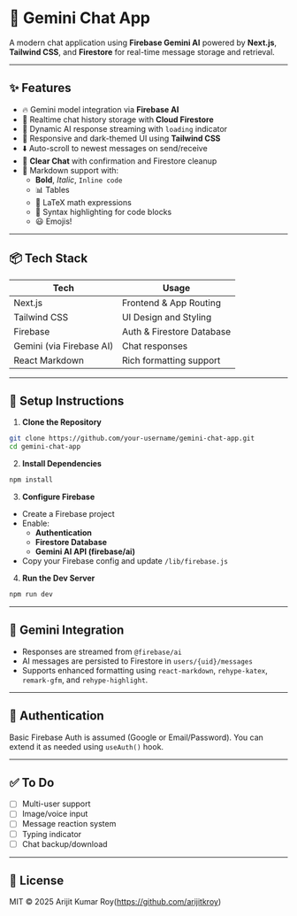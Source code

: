 
# 💬 Gemini Chat App

A modern chat application using **Firebase Gemini AI** powered by **Next.js**, **Tailwind CSS**, and **Firestore** for real-time message storage and retrieval.

---

## ✨ Features

- 🔥 Gemini model integration via **Firebase AI**
- 💾 Realtime chat history storage with **Cloud Firestore**
- 🧠 Dynamic AI response streaming with `loading` indicator
- 🎨 Responsive and dark-themed UI using **Tailwind CSS**
- ⬇️ Auto-scroll to newest messages on send/receive
- 🧹 **Clear Chat** with confirmation and Firestore cleanup
- 🧾 Markdown support with:
  - **Bold**, *Italic*, `Inline code`
  - 📊 Tables
  - 📐 LaTeX math expressions
  - 🎨 Syntax highlighting for code blocks
  - 😃 Emojis!

---

## 📦 Tech Stack

| Tech           | Usage                     |
|----------------|---------------------------|
| Next.js        | Frontend & App Routing    |
| Tailwind CSS   | UI Design and Styling     |
| Firebase       | Auth & Firestore Database |
| Gemini (via Firebase AI) | Chat responses     |
| React Markdown | Rich formatting support   |

---

## 🔧 Setup Instructions

1. **Clone the Repository**

```bash
git clone https://github.com/your-username/gemini-chat-app.git
cd gemini-chat-app
```

2. **Install Dependencies**

```bash
npm install
```

3. **Configure Firebase**

- Create a Firebase project
- Enable:
  - **Authentication**
  - **Firestore Database**
  - **Gemini AI API (firebase/ai)**
- Copy your Firebase config and update `/lib/firebase.js`

4. **Run the Dev Server**

```bash
npm run dev
```

---

## 🧠 Gemini Integration

- Responses are streamed from `@firebase/ai`
- AI messages are persisted to Firestore in `users/{uid}/messages`
- Supports enhanced formatting using `react-markdown`, `rehype-katex`, `remark-gfm`, and `rehype-highlight`.

---

## 🔐 Authentication

Basic Firebase Auth is assumed (Google or Email/Password).
You can extend it as needed using `useAuth()` hook.

---

## ✅ To Do

- [ ] Multi-user support
- [ ] Image/voice input
- [ ] Message reaction system
- [ ] Typing indicator
- [ ] Chat backup/download

---

## 📄 License

MIT © 2025 Arijit Kumar Roy(https://github.com/arijitkroy)
